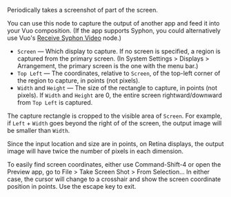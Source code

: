 Periodically takes a screenshot of part of the screen.

You can use this node to capture the output of another app and feed it into your Vuo composition.  (If the app supports Syphon, you could alternatively use Vuo's [Receive Syphon Video](vuo-node://vuo.syphon.receive) node.)

   - `Screen` — Which display to capture. If no screen is specified, a region is captured from the primary screen.  (In System Settings > Displays > Arrangement, the primary screen is the one with the menu bar.)
   - `Top Left` — The coordinates, relative to `Screen`, of the top-left corner of the region to capture, in points (not pixels).
   - `Width` and `Height` — The size of the rectangle to capture, in points (not pixels).  If `Width` and `Height` are 0, the entire screen rightward/downward from `Top Left` is captured.

The capture rectangle is cropped to the visible area of `Screen`.  For example, if `Left` + `Width` goes beyond the right of of the screen, the output image will be smaller than `Width`.

Since the input location and size are in points, on Retina displays, the output image will have twice the number of pixels in each dimension.

To easily find screen coordinates, either use Command-Shift-4 or open the Preview app, go to File > Take Screen Shot > From Selection… In either case, the cursor will change to a crosshair and show the screen coordinate position in points. Use the escape key to exit.
